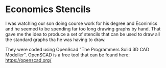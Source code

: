 # Economics Stencils

I was watching our son doing course work for his degree and Econimics and he seemed to
be spending far too long drawing graphs by hand. That gave me the idea to produce a set
of stencils that can be used to draw all the standard graphs tha he was having to draw.

They were coded using OpenScad "The Programmers Solid 3D CAD Modeller". OpenSCAD is a free
tool that can be found here: https://openscad.org/
